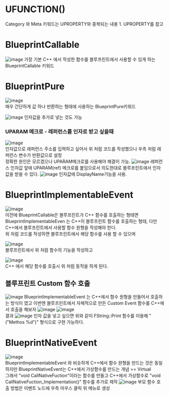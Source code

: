 # UFUNCTION()

Category 와 Meta 키워드는 UPROPERTY와 중복되는 내용 1. UPROPERTY를 참고

# BlueprintCallable
![image](https://user-images.githubusercontent.com/98040028/168963864-9da28e3b-b259-4bf0-b9bb-5c51c129ee9b.png)
가장 기본 C++ 에서 작성한 함수를 블루프린트에서 사용할 수 있게 하는 BlueprintCallable 키워드

# BlueprintPure
![image](https://user-images.githubusercontent.com/98040028/168963960-75124626-2360-4dec-8db6-a0157e594e13.png)  
매우 간단하게 값 하나 반환하는 형태에 사용하는 BlueprintPure키워드  
  
![image](https://user-images.githubusercontent.com/98040028/168963968-b712454f-2c36-4990-bb60-5540065fe716.png)
인자값을 추가로 넣는 것도 가능  
  
### UPARAM 메크로 - 레퍼런스를 인자로 받고 싶을때
![image](https://user-images.githubusercontent.com/98040028/168963978-42280136-f6e7-4dd9-af8d-24f848122250.png)  
인자값으로 레퍼런스 주소를 입력하고 싶어서 위 처럼 코드를 작성했으나 우측 처럼 레퍼런스 변수가 반환값으로 설정  
정확한 원인은 모르겠으나 UPARAM메크로를 사용해야 해결이 가능.
![image](https://user-images.githubusercontent.com/98040028/168963985-d78679a3-5cf7-444a-b0e8-a3e385e2ca65.png)
레퍼런스 인자값 앞에 UPARAM(ref) 메크로를 붙임으로서 의도한대로 블루프린트에서 인자값을 받을 수 있다.
![image](https://user-images.githubusercontent.com/98040028/168963996-36da0b7d-a2bb-415b-9da2-3e043d74bbe9.png)
인자값에 DisplayName기능을 사용.

# BlueprintlmplementableEvent

![image](https://user-images.githubusercontent.com/98040028/168964653-5bf5d4ca-a442-48a8-b400-141479e7c5ac.png)  
이전에 BlueprintCallable은 블루프린트가 C++ 함수를 호출하는 형태면 BlueprintImplementableEven 는 C++이 블루프린트 함수를 호출하는 형태, 다만 C++에서 블루프린트에서 사용할 함수 원형을 작성해야 한다.  
위 처럼 코드를 작성하면 블루프린트에서 해당 함수를 사용 할 수 있으며 

![image](https://user-images.githubusercontent.com/98040028/168964659-49f36e92-17e5-47a2-828f-a1f4c659881b.png)  
블루프린트에서 위 처럼 함수의 기능을 작성하고

![image](https://user-images.githubusercontent.com/98040028/168964665-2ebb3560-7267-42e6-8065-663c1538f9e6.png)  
C++ 에서 해당 함수를 호출시 위 처럼 동작을 하게 된다.

## 블루프린트 Custom 함수 호출
![image](https://user-images.githubusercontent.com/98040028/168964672-fd3ab38c-fe3f-4894-8db9-c5c7cac32690.png)
BlueprintlmplementableEvent 는 C++에서 함수 원형을 만들어서 호출하는 방식이 였고 이번엔 블루프린트에서 자체적으로 만든 Custom Event 함수를 C++에서 호출을 해보자
![image](https://user-images.githubusercontent.com/98040028/168964678-dde34a5a-2547-417f-8ea6-21f21762a37b.png)
![image](https://user-images.githubusercontent.com/98040028/168964687-2638af64-c91f-48f7-a291-045fe95d9f2b.png)  
결과
![image](https://user-images.githubusercontent.com/98040028/168964701-48edb9bd-1244-4c31-9bad-2de7b8fe1abf.png)
인자 값을 넣고 싶으면 위와 같이 FString::Print 함수를 이용해 "("Methos %d")" 형식으로 구현 가능하다.

# BlueprintNativeEvent
![image](https://user-images.githubusercontent.com/98040028/168965778-76400a73-2802-4af5-a494-5d45baf54f05.png)  
BlueprintImplementableEvent 와 비슷하게 C++에서 함수 원형을 만드는 것은 동일하지만 BlueprintNativeEvent는 C++에서 가상함수를 만드는 개념 == Virtual  
그래서 "void CallNativeFuction"이라는 함수를 만들고 C++에서 가상함수로 "void CallNativeFuction_Implementation()" 함수를 추가로 제작
![image](https://user-images.githubusercontent.com/98040028/168966027-832a871d-b63d-4174-a0ab-3a24f9ca13e2.png)
부모 함수 호출 방법은 이벤트 노드에 우측 마우스 클릭 위 메뉴로 생성


